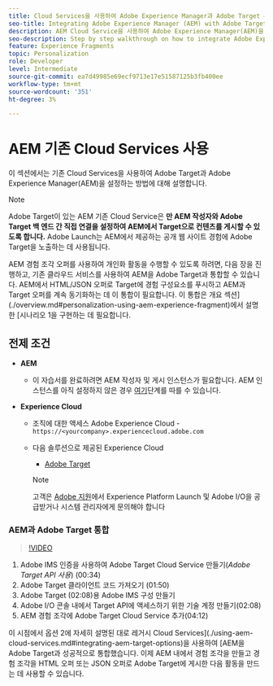 ```yaml
---
title: Cloud Services을 사용하여 Adobe Experience Manager과 Adobe Target 통합
seo-title: Integrating Adobe Experience Manager (AEM) with Adobe Target using Legacy Cloud Services
description: AEM Cloud Service을 사용하여 Adobe Experience Manager(AEM)을 Adobe Target과 통합하는 방법에 대한 단계별 연습
seo-description: Step by step walkthrough on how to integrate Adobe Experience Manager (AEM) with Adobe Target using AEM Cloud Service
feature: Experience Fragments
topic: Personalization
role: Developer
level: Intermediate
source-git-commit: ea7d49985e69ecf9713e17e51587125b3fb400ee
workflow-type: tm+mt
source-wordcount: '351'
ht-degree: 3%

---
```



# AEM 기존 Cloud Services 사용

이 섹션에서는 기존 Cloud Services을 사용하여 Adobe Target과 Adobe Experience Manager(AEM)을 설정하는 방법에 대해 설명합니다.

>[!NOTE]
>
> Adobe Target이 있는 AEM 기존 Cloud Service은 **만 AEM 작성자와 Adobe Target 백 엔드 간 직접 연결을 설정하여 AEM에서 Target으로 컨텐츠를 게시할 수 있도록 합니다.** Adobe Launch는 AEM에서 제공하는 공개 웹 사이트 경험에 Adobe Target을 노출하는 데 사용됩니다.

AEM 경험 조각 오퍼를 사용하여 개인화 활동을 수행할 수 있도록 하려면, 다음 장을 진행하고, 기존 클라우드 서비스를 사용하여 AEM을 Adobe Target과 통합할 수 있습니다. AEM에서 HTML/JSON 오퍼로 Target에 경험 구성요소를 푸시하고 AEM과 Target 오퍼를 계속 동기화하는 데 이 통합이 필요합니다. 이 통합은 개요 섹션](./overview.md#personalization-using-aem-experience-fragment)에서 설명한 [시나리오 1을 구현하는 데 필요합니다.

## 전제 조건

* **AEM**

   * 이 자습서를 완료하려면 AEM 작성자 및 게시 인스턴스가 필요합니다. AEM 인스턴스를 아직 설정하지 않은 경우 [여기](./implementation.md#set-up-aem)단계를 따를 수 있습니다.

* **Experience Cloud**
   * 조직에 대한 액세스 Adobe Experience Cloud - `https://<yourcompany>.experiencecloud.adobe.com`
   * 다음 솔루션으로 제공된 Experience Cloud
      * [Adobe Target](https://experiencecloud.adobe.com)

      >[!NOTE]
      >
      > 고객은 [Adobe 지원](https://helpx.adobe.com/kr/contact/enterprise-support.ec.html)에서 Experience Platform Launch 및 Adobe I/O을 공급받거나 시스템 관리자에게 문의해야 합니다


### AEM과 Adobe Target 통합

>[!VIDEO](https://video.tv.adobe.com/v/28428?quality=12&learn=on)

1. Adobe IMS 인증을 사용하여 Adobe Target Cloud Service 만들기(*Adobe Target API 사용*) (00:34)
2. Adobe Target 클라이언트 코드 가져오기 (01:50)
3. Adobe Target (02:08)용 Adobe IMS 구성 만들기
4. Adobe I/O 콘솔 내에서 Target API에 액세스하기 위한 기술 계정 만들기(02:08)
5. AEM 경험 조각에 Adobe Target Cloud Service 추가(04:12)

이 시점에서 옵션 2에 자세히 설명된 대로 레거시 Cloud Services](./using-aem-cloud-services.md#integrating-aem-target-options)을 사용하여 [AEM을 Adobe Target과 성공적으로 통합했습니다. 이제 AEM 내에서 경험 조각을 만들고 경험 조각을 HTML 오퍼 또는 JSON 오퍼로 Adobe Target에 게시한 다음 활동을 만드는 데 사용할 수 있습니다.
